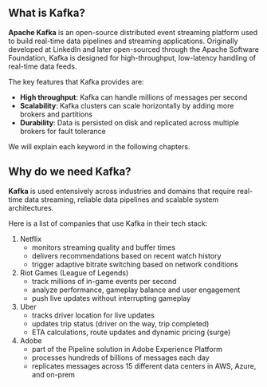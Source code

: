 ## What is Kafka?

**Apache Kafka** is an open-source distributed event streaming platform used to build real-time data pipelines and streaming applications. Originally developed at LinkedIn and later open-sourced through the Apache Software Foundation, Kafka is designed for high-throughput, low-latency handling of real-time data feeds.

The key features that Kafka provides are:
- **High throughput**: Kafka can handle millions of messages per second
- **Scalability**: Kafka clusters can scale horizontally by adding more brokers and partitions
- **Durability**: Data is persisted on disk and replicated across multiple brokers for fault tolerance

We will explain each keyword in the following chapters.

## Why do we need Kafka?

**Kafka** is used entensively across industries and domains that require real-time data streaming, reliable data pipelines and scalable system architectures.

Here is a list of companies that use Kafka in their tech stack:
1. Netflix
    * monitors streaming quality and buffer times
    * delivers recommendations based on recent watch history
    * trigger adaptive bitrate switching based on network conditions 
2. Riot Games (League of Legends)
    * track millions of in-game events per second
    * analyze performance, gameplay balance and user engagement
    * push live updates without interrupting gameplay
3. Uber
    * tracks driver location for live updates
    * updates trip status (driver on the way, trip completed)
    * ETA calculations, route updates and dynamic pricing (surge)
4. Adobe
    * part of the Pipeline solution in Adobe Experience Platform
    * processes hundreds of billions of messages each day
    * replicates messages across 15 different data centers in AWS, Azure, and on-prem
